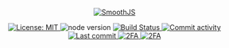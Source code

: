 <p align="center">
  <a href="https://smoothjs.org" target="blank">
    <img src="https://avatars.githubusercontent.com/u/80130774?s=200&v=4" alt="SmoothJS" />
  </a>
  <br>
</p>

<p align="center">
  <a href="https://github.com/smoothjs/event-emitter/blob/master/LICENSE">
    <img src="https://img.shields.io/badge/License-MIT-blue.svg" alt="License: MIT">
  </a>
  <img src="https://img.shields.io/badge/node-%3E%3D10-brightgreen.svg" alt="node version">
  <a href="https://github.com/smoothjs/event-emitter/actions">
    <img src="https://github.com/smoothjs/event-emitter/workflows/Test/badge.svg" alt="Build Status">
  </a>
  <a href="https://github.com/smoothjs/event-emitter/commits/master">
    <img src="https://img.shields.io/github/commit-activity/y/smoothjs/event-emitter.svg" alt="Commit activity">
  </a>
  <a href="https://github.com/smoothjs/event-emitter/commits/master">
    <img src="https://img.shields.io/github/last-commit/smoothjs/event-emitter.svg" alt="Last commit">
  </a>
  <a href="https://img.shields.io/badge/2FA-npm,%20GitHub-green.svg">
    <img src="https://img.shields.io/badge/2FA-npm,%20GitHub-green.svg" alt="2FA">
  </a>
  <a href="https://discord.gg/S4NxkwHMKU">
    <img src="https://img.shields.io/badge/Chat-Discord-blue.svg" alt="2FA">
  </a>
</p>
